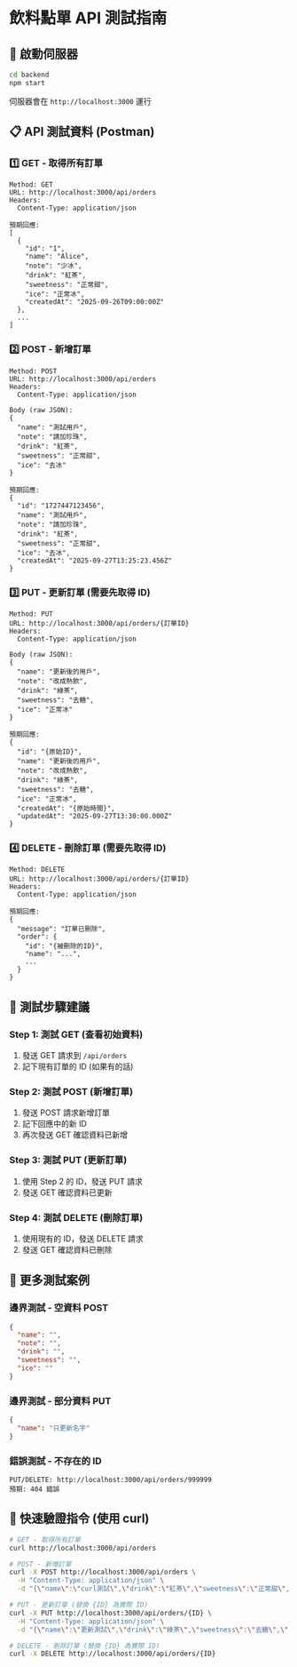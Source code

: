 # 飲料點單 API 測試指南

## 🚀 啟動伺服器
```bash
cd backend
npm start
```
伺服器會在 `http://localhost:3000` 運行

## 📋 API 測試資料 (Postman)

### 1️⃣ GET - 取得所有訂單
```
Method: GET
URL: http://localhost:3000/api/orders
Headers: 
  Content-Type: application/json

預期回應: 
[
  {
    "id": "1",
    "name": "Alice",
    "note": "少冰",
    "drink": "紅茶",
    "sweetness": "正常甜",
    "ice": "正常冰",
    "createdAt": "2025-09-26T09:00:00Z"
  },
  ...
]
```

### 2️⃣ POST - 新增訂單
```
Method: POST
URL: http://localhost:3000/api/orders
Headers: 
  Content-Type: application/json

Body (raw JSON):
{
  "name": "測試用戶",
  "note": "請加珍珠",
  "drink": "紅茶",
  "sweetness": "正常甜",
  "ice": "去冰"
}

預期回應:
{
  "id": "1727447123456",
  "name": "測試用戶",
  "note": "請加珍珠",
  "drink": "紅茶",
  "sweetness": "正常甜",
  "ice": "去冰",
  "createdAt": "2025-09-27T13:25:23.456Z"
}
```

### 3️⃣ PUT - 更新訂單 (需要先取得 ID)
```
Method: PUT
URL: http://localhost:3000/api/orders/{訂單ID}
Headers: 
  Content-Type: application/json

Body (raw JSON):
{
  "name": "更新後的用戶",
  "note": "改成熱飲",
  "drink": "綠茶",
  "sweetness": "去糖",
  "ice": "正常冰"
}

預期回應:
{
  "id": "{原始ID}",
  "name": "更新後的用戶",
  "note": "改成熱飲",
  "drink": "綠茶",
  "sweetness": "去糖",
  "ice": "正常冰",
  "createdAt": "{原始時間}",
  "updatedAt": "2025-09-27T13:30:00.000Z"
}
```

### 4️⃣ DELETE - 刪除訂單 (需要先取得 ID)
```
Method: DELETE
URL: http://localhost:3000/api/orders/{訂單ID}
Headers: 
  Content-Type: application/json

預期回應:
{
  "message": "訂單已刪除",
  "order": {
    "id": "{被刪除的ID}",
    "name": "...",
    ...
  }
}
```

## 🧪 測試步驟建議

### Step 1: 測試 GET (查看初始資料)
1. 發送 GET 請求到 `/api/orders`
2. 記下現有訂單的 ID (如果有的話)

### Step 2: 測試 POST (新增訂單)
1. 發送 POST 請求新增訂單
2. 記下回應中的新 ID
3. 再次發送 GET 確認資料已新增

### Step 3: 測試 PUT (更新訂單)
1. 使用 Step 2 的 ID，發送 PUT 請求
2. 發送 GET 確認資料已更新

### Step 4: 測試 DELETE (刪除訂單)
1. 使用現有的 ID，發送 DELETE 請求
2. 發送 GET 確認資料已刪除

## 📝 更多測試案例

### 邊界測試 - 空資料 POST
```json
{
  "name": "",
  "note": "",
  "drink": "",
  "sweetness": "",
  "ice": ""
}
```

### 邊界測試 - 部分資料 PUT
```json
{
  "name": "只更新名字"
}
```

### 錯誤測試 - 不存在的 ID
```
PUT/DELETE: http://localhost:3000/api/orders/999999
預期: 404 錯誤
```

## 🎯 快速驗證指令 (使用 curl)

```bash
# GET - 取得所有訂單
curl http://localhost:3000/api/orders

# POST - 新增訂單
curl -X POST http://localhost:3000/api/orders \
  -H "Content-Type: application/json" \
  -d "{\"name\":\"curl測試\",\"drink\":\"紅茶\",\"sweetness\":\"正常甜\",\"ice\":\"去冰\",\"note\":\"用指令測試\"}"

# PUT - 更新訂單 (替換 {ID} 為實際 ID)
curl -X PUT http://localhost:3000/api/orders/{ID} \
  -H "Content-Type: application/json" \
  -d "{\"name\":\"更新測試\",\"drink\":\"綠茶\",\"sweetness\":\"去糖\",\"ice\":\"正常冰\"}"

# DELETE - 刪除訂單 (替換 {ID} 為實際 ID)
curl -X DELETE http://localhost:3000/api/orders/{ID}
```
